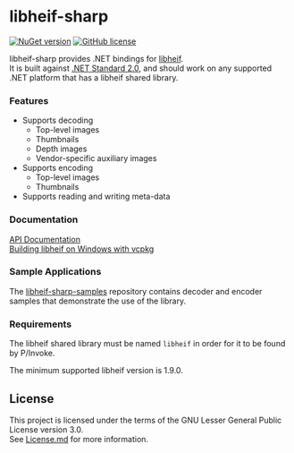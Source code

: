 # libheif-sharp

[![NuGet version](https://img.shields.io/nuget/v/LibHeifSharp.svg?style=flat)](https://www.nuget.org/packages/LibHeifSharp/) [![GitHub license](https://img.shields.io/github/license/0xC0000054/libheif-sharp)](https://github.com/0xC0000054/libheif-sharp/blob/main/LICENSE.md)

libheif-sharp provides .NET bindings for [libheif](https://github.com/strukturag/libheif).   
It is built against [.NET Standard 2.0](https://docs.microsoft.com/en-us/dotnet/standard/net-standard), and should work on any supported .NET platform that has a libheif shared library.

### Features

* Supports decoding
    * Top-level images
    * Thumbnails
    * Depth images
	* Vendor-specific auxiliary images
* Supports encoding
    *  Top-level images
    *  Thumbnails
* Supports reading and writing meta-data

### Documentation

[API Documentation](https://0xc0000054.github.io/libheif-sharp/API/index.html)   
[Building libheif on Windows with vcpkg](https://0xc0000054.github.io/libheif-sharp/libheif_windows_build_vcpkg.html)

### Sample Applications

The [libheif-sharp-samples](https://github.com/0xC0000054/libheif-sharp-samples) repository contains decoder and encoder samples that demonstrate the use of the library.

### Requirements

The libheif shared library must be named `libheif` in order for it to be found by P/Invoke.

The minimum supported libheif version is 1.9.0.

## License

This project is licensed under the terms of the GNU Lesser General Public License version 3.0.   
See [License.md](License.md) for more information.